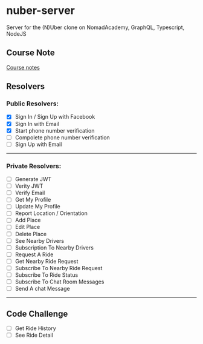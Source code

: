 # nuber-server

Server for the (N)Uber clone on NomadAcademy, GraphQL, Typescript, NodeJS

## Course Note

[Course notes](https://github.com/DalYoon/nuber-server/tree/master/notes/EN)

## Resolvers

### Public Resolvers:

- [x] Sign In / Sign Up with Facebook
- [x] Sign In with Email
- [x] Start phone number verification
- [ ] Compolete phone number verification
- [ ] Sign Up with Email

---

### Private Resolvers:

- [ ] Generate JWT
- [ ] Verity JWT
- [ ] Verify Email
- [ ] Get My Profile
- [ ] Update My Profile
- [ ] Report Location / Orientation
- [ ] Add Place
- [ ] Edit Place
- [ ] Delete Place
- [ ] See Nearby Drivers
- [ ] Subscription To Nearby Drivers
- [ ] Request A Ride
- [ ] Get Nearby Ride Request
- [ ] Subscribe To Nearby Ride Request
- [ ] Subscribe To Ride Status
- [ ] Subscribe To Chat Room Messages
- [ ] Send A chat Message

---

## Code Challenge

- [ ] Get Ride History
- [ ] See Ride Detail

